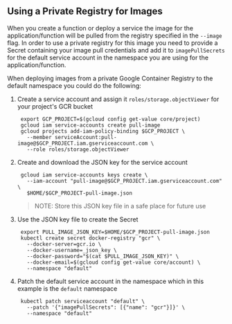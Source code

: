 ## Using a Private Registry for Images

When you create a function or deploy a service the image for the application/function will be pulled from the registry specified in the `--image` flag. In order to use a private registry for this image you need to provide a Secret containing your image pull credentials and add it to `imagePullSecrets` for the default service account in the namespace you are using for the application/function.

When deploying images from a private Google Container Registry to the default namespace you could do the following:

1. Create a service account and assign it `roles/storage.objectViewer` for your project's GCR bucket

        export GCP_PROJECT=$(gcloud config get-value core/project)
        gcloud iam service-accounts create pull-image
        gcloud projects add-iam-policy-binding $GCP_PROJECT \
          --member serviceAccount:pull-image@$GCP_PROJECT.iam.gserviceaccount.com \
          --role roles/storage.objectViewer

2. Create and download the JSON key for the service account

        gcloud iam service-accounts keys create \
          --iam-account "pull-image@$GCP_PROJECT.iam.gserviceaccount.com" \
          $HOME/$GCP_PROJECT-pull-image.json

    > NOTE: Store this JSON key file in a safe place for future use

3. Use the JSON key file to create the Secret

        export PULL_IMAGE_JSON_KEY=$HOME/$GCP_PROJECT-pull-image.json
        kubectl create secret docker-registry "gcr" \
          --docker-server=gcr.io \
          --docker-username=_json_key \
          --docker-password="$(cat $PULL_IMAGE_JSON_KEY)" \
          --docker-email=$(gcloud config get-value core/account) \
          --namespace "default"

4. Patch the default service account in the namespace which in this example is the `default` namespace

        kubectl patch serviceaccount "default" \
          --patch '{"imagePullSecrets": [{"name": "gcr"}]}' \
          --namespace "default"
